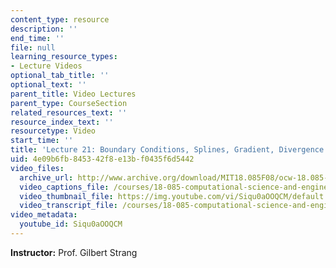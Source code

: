 ```yaml
---
content_type: resource
description: ''
end_time: ''
file: null
learning_resource_types:
- Lecture Videos
optional_tab_title: ''
optional_text: ''
parent_title: Video Lectures
parent_type: CourseSection
related_resources_text: ''
resource_index_text: ''
resourcetype: Video
start_time: ''
title: 'Lecture 21: Boundary Conditions, Splines, Gradient, Divergence'
uid: 4e09b6fb-8453-42f8-e13b-f0435f6d5442
video_files:
  archive_url: http://www.archive.org/download/MIT18.085F08/ocw-18.085-f08-lec21_300k.mp4
  video_captions_file: /courses/18-085-computational-science-and-engineering-i-fall-2008/197fbf194181518bae5373ee7d271cae_Siqu0aOOQCM.vtt
  video_thumbnail_file: https://img.youtube.com/vi/Siqu0aOOQCM/default.jpg
  video_transcript_file: /courses/18-085-computational-science-and-engineering-i-fall-2008/561a14ab01bc1fb131a0420635a2a602_Siqu0aOOQCM.pdf
video_metadata:
  youtube_id: Siqu0aOOQCM
---
```


**Instructor:** Prof. Gilbert Strang